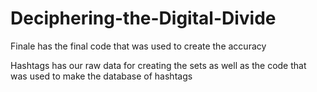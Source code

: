 # Deciphering-the-Digital-Divide

Finale has the final code that was used to create the accuracy

Hashtags has our raw data for creating the sets as well as the code that was used to make the database of hashtags
